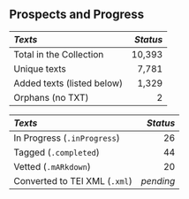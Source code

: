 ## Prospects and Progress

| *Texts* | *Status* |
|:--- | ------:|
| Total in the Collection | 10,393 |
| Unique texts | 7,781 |
| Added texts (listed below) | 1,329 |
| Orphans (no TXT) | 2 |

| *Texts* | *Status* |
|:--- | ------:|
| In Progress (`.inProgress`) | 26 |
| Tagged (`.completed`) | 44 |
| Vetted (`.mARkdown`) | 20 |
| Converted to TEI XML  (`.xml`) | _pending_ |
